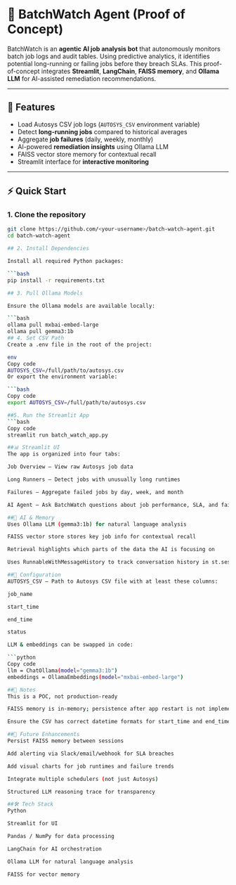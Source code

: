# 🤖 BatchWatch Agent (Proof of Concept)

BatchWatch is an **agentic AI job analysis bot** that autonomously monitors batch job logs and audit tables. Using predictive analytics, it identifies potential long-running or failing jobs before they breach SLAs. This proof-of-concept integrates **Streamlit**, **LangChain**, **FAISS memory**, and **Ollama LLM** for AI-assisted remediation recommendations.

---

## 🧩 Features

- Load Autosys CSV job logs (`AUTOSYS_CSV` environment variable)
- Detect **long-running jobs** compared to historical averages
- Aggregate **job failures** (daily, weekly, monthly)
- AI-powered **remediation insights** using Ollama LLM
- FAISS vector store memory for contextual recall
- Streamlit interface for **interactive monitoring**

---

## ⚡ Quick Start

### 1. Clone the repository
```bash
git clone https://github.com/<your-username>/batch-watch-agent.git
cd batch-watch-agent

## 2. Install Dependencies

Install all required Python packages:

```bash
pip install -r requirements.txt

## 3. Pull Ollama Models

Ensure the Ollama models are available locally:

```bash
ollama pull mxbai-embed-large
ollama pull gemma3:1b
## 4. Set CSV Path
Create a .env file in the root of the project:

env
Copy code
AUTOSYS_CSV=/full/path/to/autosys.csv
Or export the environment variable:

```bash
Copy code
export AUTOSYS_CSV=/full/path/to/autosys.csv

##5. Run the Streamlit App
```bash
Copy code
streamlit run batch_watch_app.py

##📊 Streamlit UI
The app is organized into four tabs:

Job Overview – View raw Autosys job data

Long Runners – Detect jobs with unusually long runtimes

Failures – Aggregate failed jobs by day, week, and month

AI Agent – Ask BatchWatch questions about job performance, SLA, and failures. The AI shows the data segments it focuses on and gives recommendations.

##🧠 AI & Memory
Uses Ollama LLM (gemma3:1b) for natural language analysis

FAISS vector store stores key job info for contextual recall

Retrieval highlights which parts of the data the AI is focusing on

Uses RunnableWithMessageHistory to track conversation history in st.session_state

##🔧 Configuration
AUTOSYS_CSV – Path to Autosys CSV file with at least these columns:

job_name

start_time

end_time

status

LLM & embeddings can be swapped in code:

```python
Copy code
llm = ChatOllama(model="gemma3:1b")
embeddings = OllamaEmbeddings(model="mxbai-embed-large")

##📝 Notes
This is a POC, not production-ready

FAISS memory is in-memory; persistence after app restart is not implemented yet

Ensure the CSV has correct datetime formats for start_time and end_time

##🚀 Future Enhancements
Persist FAISS memory between sessions

Add alerting via Slack/email/webhook for SLA breaches

Add visual charts for job runtimes and failure trends

Integrate multiple schedulers (not just Autosys)

Structured LLM reasoning trace for transparency

##🛠 Tech Stack
Python

Streamlit for UI

Pandas / NumPy for data processing

LangChain for AI orchestration

Ollama LLM for natural language analysis

FAISS for vector memory
